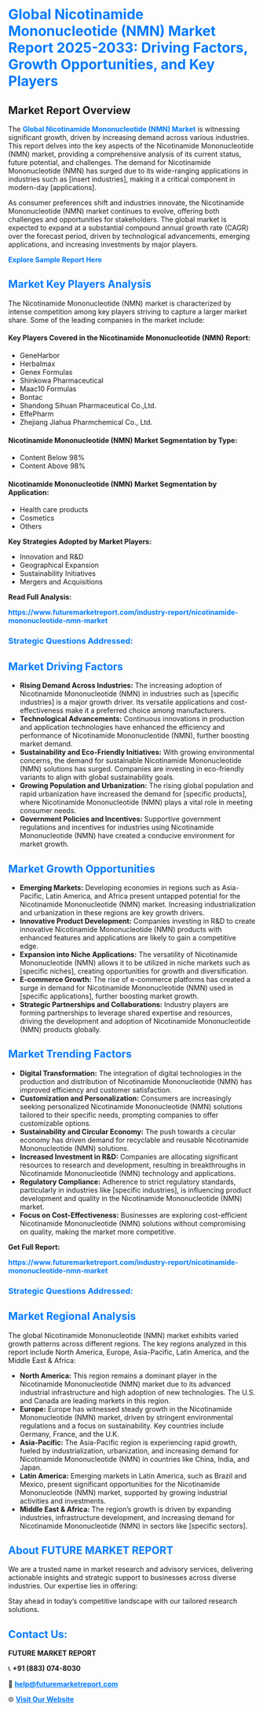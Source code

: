 <h1 style="color: #007BFF;">Global Nicotinamide Mononucleotide (NMN) Market Report 2025-2033: Driving Factors, Growth Opportunities, and Key Players</h1>

<section id="overview">
<h2>Market Report Overview</h2>
<p>The <a href="https://www.futuremarketreport.com/industry-report/nicotinamide-mononucleotide-nmn-market" style="color: #007BFF; text-decoration: none;"><strong>Global Nicotinamide Mononucleotide (NMN) Market</strong></a> is witnessing significant growth, driven by increasing demand across various industries. This report delves into the key aspects of the Nicotinamide Mononucleotide (NMN) market, providing a comprehensive analysis of its current status, future potential, and challenges. The demand for Nicotinamide Mononucleotide (NMN) has surged due to its wide-ranging applications in industries such as [insert industries], making it a critical component in modern-day [applications].</p>
<p>As consumer preferences shift and industries innovate, the Nicotinamide Mononucleotide (NMN) market continues to evolve, offering both challenges and opportunities for stakeholders. The global market is expected to expand at a substantial compound annual growth rate (CAGR) over the forecast period, driven by technological advancements, emerging applications, and increasing investments by major players.</p>
</section>

<section id="overview">
<p><a href="https://www.futuremarketreport.com/request-sample/reportId=28603" style="color: #007BFF; text-decoration: none;"><strong>Explore Sample Report Here</strong></a></p>
</section>

<section id="key-players">
<h2 style="color: #007BFF;">Market Key Players Analysis</h2>
<p>The Nicotinamide Mononucleotide (NMN) market is characterized by intense competition among key players striving to capture a larger market share. Some of the leading companies in the market include:</p>
<h4>Key Players Covered in the Nicotinamide Mononucleotide (NMN) Report:</h4>
<ul><li>GeneHarbor</li><li>Herbalmax</li><li>Genex Formulas</li><li>Shinkowa Pharmaceutical</li><li>Maac10 Formulas</li><li>Bontac</li><li>Shandong Sihuan Pharmaceutical Co.,Ltd.</li><li>EffePharm</li><li>Zhejiang Jiahua Pharmchemical Co., Ltd.</li></ul>
<h4>Nicotinamide Mononucleotide (NMN) Market Segmentation by Type:</h4>
<ul><li>Content Below 98%</li><li>Content Above 98%</li></ul>

<h4>Nicotinamide Mononucleotide (NMN) Market Segmentation by Application:</h4>
<ul><li>Health care products</li><li>Cosmetics</li><li>Others</li></ul>
<p><strong>Key Strategies Adopted by Market Players:</strong></p>
<ul>
<li>Innovation and R&D</li>
<li>Geographical Expansion</li>
<li>Sustainability Initiatives</li>
<li>Mergers and Acquisitions</li>
</ul>
</section>

<section>
<p><strong>Read Full Analysis: </strong></p><a href="https://www.futuremarketreport.com/industry-report/nicotinamide-mononucleotide-nmn-market" style="color: #007BFF; text-decoration: none;"><strong>https://www.futuremarketreport.com/industry-report/nicotinamide-mononucleotide-nmn-market</strong></a>
<h3 style="color: #007BFF;">Strategic Questions Addressed:</h3>
</section>

<section id="driving-factors">
<h2 style="color: #007BFF;">Market Driving Factors</h2>
<ul>
<li><strong>Rising Demand Across Industries:</strong> The increasing adoption of Nicotinamide Mononucleotide (NMN) in industries such as [specific industries] is a major growth driver. Its versatile applications and cost-effectiveness make it a preferred choice among manufacturers.</li>
<li><strong>Technological Advancements:</strong> Continuous innovations in production and application technologies have enhanced the efficiency and performance of Nicotinamide Mononucleotide (NMN), further boosting market demand.</li>
<li><strong>Sustainability and Eco-Friendly Initiatives:</strong> With growing environmental concerns, the demand for sustainable Nicotinamide Mononucleotide (NMN) solutions has surged. Companies are investing in eco-friendly variants to align with global sustainability goals.</li>
<li><strong>Growing Population and Urbanization:</strong> The rising global population and rapid urbanization have increased the demand for [specific products], where Nicotinamide Mononucleotide (NMN) plays a vital role in meeting consumer needs.</li>
<li><strong>Government Policies and Incentives:</strong> Supportive government regulations and incentives for industries using Nicotinamide Mononucleotide (NMN) have created a conducive environment for market growth.</li>
</ul>
</section>

<section id="growth-opportunities">
<h2 style="color: #007BFF;">Market Growth Opportunities</h2>
<ul>
<li><strong>Emerging Markets:</strong> Developing economies in regions such as Asia-Pacific, Latin America, and Africa present untapped potential for the Nicotinamide Mononucleotide (NMN) market. Increasing industrialization and urbanization in these regions are key growth drivers.</li>
<li><strong>Innovative Product Development:</strong> Companies investing in R&D to create innovative Nicotinamide Mononucleotide (NMN) products with enhanced features and applications are likely to gain a competitive edge.</li>
<li><strong>Expansion into Niche Applications:</strong> The versatility of Nicotinamide Mononucleotide (NMN) allows it to be utilized in niche markets such as [specific niches], creating opportunities for growth and diversification.</li>
<li><strong>E-commerce Growth:</strong> The rise of e-commerce platforms has created a surge in demand for Nicotinamide Mononucleotide (NMN) used in [specific applications], further boosting market growth.</li>
<li><strong>Strategic Partnerships and Collaborations:</strong> Industry players are forming partnerships to leverage shared expertise and resources, driving the development and adoption of Nicotinamide Mononucleotide (NMN) products globally.</li>
</ul>
</section>

<section id="trending-factors">
<h2 style="color: #007BFF;">Market Trending Factors</h2>
<ul>
<li><strong>Digital Transformation:</strong> The integration of digital technologies in the production and distribution of Nicotinamide Mononucleotide (NMN) has improved efficiency and customer satisfaction.</li>
<li><strong>Customization and Personalization:</strong> Consumers are increasingly seeking personalized Nicotinamide Mononucleotide (NMN) solutions tailored to their specific needs, prompting companies to offer customizable options.</li>
<li><strong>Sustainability and Circular Economy:</strong> The push towards a circular economy has driven demand for recyclable and reusable Nicotinamide Mononucleotide (NMN) solutions.</li>
<li><strong>Increased Investment in R&D:</strong> Companies are allocating significant resources to research and development, resulting in breakthroughs in Nicotinamide Mononucleotide (NMN) technology and applications.</li>
<li><strong>Regulatory Compliance:</strong> Adherence to strict regulatory standards, particularly in industries like [specific industries], is influencing product development and quality in the Nicotinamide Mononucleotide (NMN) market.</li>
<li><strong>Focus on Cost-Effectiveness:</strong> Businesses are exploring cost-efficient Nicotinamide Mononucleotide (NMN) solutions without compromising on quality, making the market more competitive.</li>
</ul>
</section>

<section>
<p><strong>Get Full Report: </strong></p><a href="https://www.futuremarketreport.com/industry-report/nicotinamide-mononucleotide-nmn-market" style="color: #007BFF; text-decoration: none;"><strong>https://www.futuremarketreport.com/industry-report/nicotinamide-mononucleotide-nmn-market</strong></a>
<h3 style="color: #007BFF;">Strategic Questions Addressed:</h3>
</section>


<section id="regional-analysis">
<h2 style="color: #007BFF;">Market Regional Analysis</h2>
<p>The global Nicotinamide Mononucleotide (NMN) market exhibits varied growth patterns across different regions. The key regions analyzed in this report include North America, Europe, Asia-Pacific, Latin America, and the Middle East & Africa:</p>
<ul>
<li><strong>North America:</strong> This region remains a dominant player in the Nicotinamide Mononucleotide (NMN) market due to its advanced industrial infrastructure and high adoption of new technologies. The U.S. and Canada are leading markets in this region.</li>
<li><strong>Europe:</strong> Europe has witnessed steady growth in the Nicotinamide Mononucleotide (NMN) market, driven by stringent environmental regulations and a focus on sustainability. Key countries include Germany, France, and the U.K.</li>
<li><strong>Asia-Pacific:</strong> The Asia-Pacific region is experiencing rapid growth, fueled by industrialization, urbanization, and increasing demand for Nicotinamide Mononucleotide (NMN) in countries like China, India, and Japan.</li>
<li><strong>Latin America:</strong> Emerging markets in Latin America, such as Brazil and Mexico, present significant opportunities for the Nicotinamide Mononucleotide (NMN) market, supported by growing industrial activities and investments.</li>
<li><strong>Middle East & Africa:</strong> The region’s growth is driven by expanding industries, infrastructure development, and increasing demand for Nicotinamide Mononucleotide (NMN) in sectors like [specific sectors].</li>
</ul>
</section>

<footer>
<h2 style="color: #007BFF;">About FUTURE MARKET REPORT</h2>
<p>We are a trusted name in market research and advisory services, delivering actionable insights and strategic support to businesses across diverse industries. Our expertise lies in offering:</p>

<p>Stay ahead in today’s competitive landscape with our tailored research solutions.</p>

<h2 style="color: #007BFF;">Contact Us:</h2>
<p><strong>FUTURE MARKET REPORT</strong></p>
<p>📞 <strong>+91 (883) 074-8030</strong></p>
<p>📧 <strong><a href="mailto:help@futuremarketreport.com" style="color: #007BFF;">help@futuremarketreport.com</a></strong></p>
<p>🌐 <strong><a href="https://www.futuremarketreport.com/" style="color: #007BFF;">Visit Our Website</a></strong></p>
</footer>